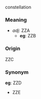 constellation
### Meaning
+ _adj_: ZZA
	+ __eg__: ZZB

### Origin

ZZC

### Synonym

__eg__: ZZD

+ ZZE



